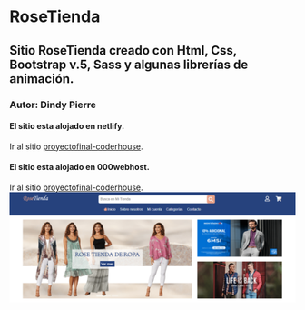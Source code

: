# RoseTienda
## Sitio RoseTienda creado con Html, Css, Bootstrap v.5, Sass y algunas librerías de animación.
### Autor: Dindy Pierre
#### El sitio esta alojado en netlify.
Ir al sitio [proyectofinal-coderhouse](https://proyectofinal-coderhouse.netlify.app/).
#### El sitio esta alojado en 000webhost.
Ir al sitio [proyectofinal-coderhouse](https://proyectofinal-coderhouse.000webhostapp.com/).
![Screenshoot](https://github.com/Dindy86/proyectofinal-coderhouse/blob/main/images/imagenrosetienda.PNG)
